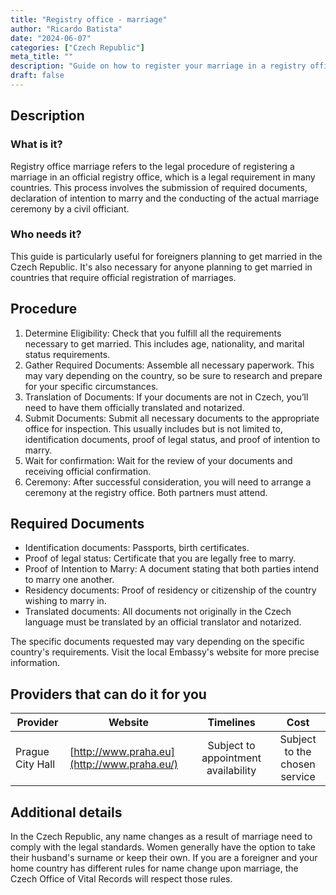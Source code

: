 ```yaml
---
title: "Registry office - marriage"
author: "Ricardo Batista"
date: "2024-06-07"
categories: ["Czech Republic"]
meta_title: ""
description: "Guide on how to register your marriage in a registry office"
draft: false
---
```


## Description
### What is it?
Registry office marriage refers to the legal procedure of registering a marriage in an official registry office, which is a legal requirement in many countries. This process involves the submission of required documents, declaration of intention to marry and the conducting of the actual marriage ceremony by a civil officiant.

### Who needs it?
This guide is particularly useful for foreigners planning to get married in the Czech Republic. It's also necessary for anyone planning to get married in countries that require official registration of marriages.

## Procedure
1. Determine Eligibility: Check that you fulfill all the requirements necessary to get married. This includes age, nationality, and marital status requirements.
2. Gather Required Documents: Assemble all necessary paperwork. This may vary depending on the country, so be sure to research and prepare for your specific circumstances.
3. Translation of Documents: If your documents are not in Czech, you’ll need to have them officially translated and notarized.
4. Submit Documents: Submit all necessary documents to the appropriate office for inspection. This usually includes but is not limited to, identification documents, proof of legal status, and proof of intention to marry.
5. Wait for confirmation: Wait for the review of your documents and receiving official confirmation.
6. Ceremony: After successful consideration, you will need to arrange a ceremony at the registry office. Both partners must attend.

## Required Documents
- Identification documents: Passports, birth certificates.
- Proof of legal status: Certificate that you are legally free to marry.
- Proof of Intention to Marry: A document stating that both parties intend to marry one another.
- Residency documents: Proof of residency or citizenship of the country wishing to marry in.
- Translated documents: All documents not originally in the Czech language must be translated by an official translator and notarized.

The specific documents requested may vary depending on the specific country's requirements. Visit the local Embassy's website for more precise information.

## Providers that can do it for you

| Provider        |     Website     |     Timelines    |       Cost      |
| --------------- | --------------- |  :-------------: | :-------------: |
| Prague City Hall  |  [http://www.praha.eu](http://www.praha.eu/)       |      Subject to appointment availability   |       Subject to the chosen service|

## Additional details
In the Czech Republic, any name changes as a result of marriage need to comply with the legal standards. Women generally have the option to take their husband's surname or keep their own. If you are a foreigner and your home country has different rules for name change upon marriage, the Czech Office of Vital Records will respect those rules.